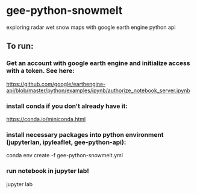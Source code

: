 # gee-python-snowmelt
exploring radar wet snow maps with google earth engine python api


## To run:

### Get an account with google earth engine and initialize access with a token. See here:
https://github.com/google/earthengine-api/blob/master/python/examples/ipynb/authorize_notebook_server.ipynb

### install conda if you don't already have it:
https://conda.io/miniconda.html

### install necessary packages into python environment (jupyterlan, ipyleaflet, gee-python-api):
conda env create -f gee-python-snowmelt.yml

### run notebook in jupyter lab!
jupyter lab
